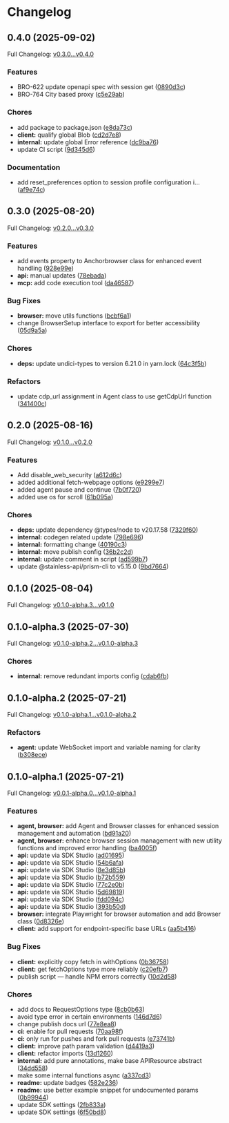 # Changelog

## 0.4.0 (2025-09-02)

Full Changelog: [v0.3.0...v0.4.0](https://github.com/anchorbrowser/AnchorBrowser-SDK-Typescript/compare/v0.3.0...v0.4.0)

### Features

* BRO-622 update openapi spec with session get ([0890d3c](https://github.com/anchorbrowser/AnchorBrowser-SDK-Typescript/commit/0890d3cb396900caac8dabc808cb28dbf931098b))
* BRO-764 City based proxy ([c5e29ab](https://github.com/anchorbrowser/AnchorBrowser-SDK-Typescript/commit/c5e29abcbac82c5f2ee0bd42a6060271cbab2cd5))


### Chores

* add package to package.json ([e8da73c](https://github.com/anchorbrowser/AnchorBrowser-SDK-Typescript/commit/e8da73cf53dae754a63217da4c3248b3249d46d7))
* **client:** qualify global Blob ([cd2d7e8](https://github.com/anchorbrowser/AnchorBrowser-SDK-Typescript/commit/cd2d7e85f03c77a890a2209deca3f35afbb61eff))
* **internal:** update global Error reference ([dc9ba76](https://github.com/anchorbrowser/AnchorBrowser-SDK-Typescript/commit/dc9ba76fc5c32dce13a5fcf59716ddcf62c866a5))
* update CI script ([9d345d6](https://github.com/anchorbrowser/AnchorBrowser-SDK-Typescript/commit/9d345d60ccb639d6b7dd7e514bd94a7dde9e38bc))


### Documentation

* add reset_preferences option to session profile configuration i… ([af9e74c](https://github.com/anchorbrowser/AnchorBrowser-SDK-Typescript/commit/af9e74cf7170d5c6cb11255f690df81a30889a65))

## 0.3.0 (2025-08-20)

Full Changelog: [v0.2.0...v0.3.0](https://github.com/anchorbrowser/AnchorBrowser-SDK-Typescript/compare/v0.2.0...v0.3.0)

### Features

* add events property to Anchorbrowser class for enhanced event handling ([928e99e](https://github.com/anchorbrowser/AnchorBrowser-SDK-Typescript/commit/928e99e2709bb879d89e4adc94babc1370fa3217))
* **api:** manual updates ([78ebada](https://github.com/anchorbrowser/AnchorBrowser-SDK-Typescript/commit/78ebadaf19003a6d00af3ef7a5553ae8585a1e0a))
* **mcp:** add code execution tool ([da46587](https://github.com/anchorbrowser/AnchorBrowser-SDK-Typescript/commit/da4658736520c9ecf159d1fa1f0977a693670140))


### Bug Fixes

* **browser:** move utils functions ([bcbf6a1](https://github.com/anchorbrowser/AnchorBrowser-SDK-Typescript/commit/bcbf6a17aeccb7c2b700598063520f1608278135))
* change BrowserSetup interface to export for better accessibility ([05d9a5a](https://github.com/anchorbrowser/AnchorBrowser-SDK-Typescript/commit/05d9a5a08421119bb290f652a0b5db4706310b8d))


### Chores

* **deps:** update undici-types to version 6.21.0 in yarn.lock ([64c3f5b](https://github.com/anchorbrowser/AnchorBrowser-SDK-Typescript/commit/64c3f5b0d8da8f54b6003cd9f52cc83ea8187369))


### Refactors

* update cdp_url assignment in Agent class to use getCdpUrl function ([341400c](https://github.com/anchorbrowser/AnchorBrowser-SDK-Typescript/commit/341400ce71c5b45530cf339cb396650cfc6d98e9))

## 0.2.0 (2025-08-16)

Full Changelog: [v0.1.0...v0.2.0](https://github.com/anchorbrowser/AnchorBrowser-SDK-Typescript/compare/v0.1.0...v0.2.0)

### Features

* Add disable_web_security ([a612d6c](https://github.com/anchorbrowser/AnchorBrowser-SDK-Typescript/commit/a612d6ca28e89575d9df7a93045e293c3ce59773))
* added additional fetch-webpage options ([e9299e7](https://github.com/anchorbrowser/AnchorBrowser-SDK-Typescript/commit/e9299e7da40294373c8741404416ea341383cb4b))
* added agent pause and continue ([7b0f720](https://github.com/anchorbrowser/AnchorBrowser-SDK-Typescript/commit/7b0f7209c9ec3431a1c1f15cd013d2398b6ea4c6))
* added use os for scroll ([61b095a](https://github.com/anchorbrowser/AnchorBrowser-SDK-Typescript/commit/61b095ae97f7e7c35467ad96ee67838a30330ec0))


### Chores

* **deps:** update dependency @types/node to v20.17.58 ([7329f60](https://github.com/anchorbrowser/AnchorBrowser-SDK-Typescript/commit/7329f60c628b8ee159498bd7927397b2d47d1819))
* **internal:** codegen related update ([798e696](https://github.com/anchorbrowser/AnchorBrowser-SDK-Typescript/commit/798e696224f65b0ba1309a1d515cdd79eb385b3e))
* **internal:** formatting change ([40190c3](https://github.com/anchorbrowser/AnchorBrowser-SDK-Typescript/commit/40190c30d7c22e7ec8325e9df2113c7ec6317728))
* **internal:** move publish config ([36b2c2d](https://github.com/anchorbrowser/AnchorBrowser-SDK-Typescript/commit/36b2c2d229172d49828b2ca62b83ffb0043aeee2))
* **internal:** update comment in script ([ad599b7](https://github.com/anchorbrowser/AnchorBrowser-SDK-Typescript/commit/ad599b78606b14ba361feaae1415dfc939932b32))
* update @stainless-api/prism-cli to v5.15.0 ([9bd7664](https://github.com/anchorbrowser/AnchorBrowser-SDK-Typescript/commit/9bd7664d16778528cb5aa5c80fef6ead2efe1791))

## 0.1.0 (2025-08-04)

Full Changelog: [v0.1.0-alpha.3...v0.1.0](https://github.com/anchorbrowser/AnchorBrowser-SDK-Typescript/compare/v0.1.0-alpha.3...v0.1.0)

## 0.1.0-alpha.3 (2025-07-30)

Full Changelog: [v0.1.0-alpha.2...v0.1.0-alpha.3](https://github.com/anchorbrowser/AnchorBrowser-SDK-Typescript/compare/v0.1.0-alpha.2...v0.1.0-alpha.3)

### Chores

* **internal:** remove redundant imports config ([cdab6fb](https://github.com/anchorbrowser/AnchorBrowser-SDK-Typescript/commit/cdab6fb49e67e7fa624573d3142aa8083262d1dc))

## 0.1.0-alpha.2 (2025-07-21)

Full Changelog: [v0.1.0-alpha.1...v0.1.0-alpha.2](https://github.com/anchorbrowser/AnchorBrowser-SDK-Typescript/compare/v0.1.0-alpha.1...v0.1.0-alpha.2)

### Refactors

* **agent:** update WebSocket import and variable naming for clarity ([b308ece](https://github.com/anchorbrowser/AnchorBrowser-SDK-Typescript/commit/b308ece169ffbc07da05e0ad10d987fada9a376b))

## 0.1.0-alpha.1 (2025-07-21)

Full Changelog: [v0.0.1-alpha.0...v0.1.0-alpha.1](https://github.com/anchorbrowser/AnchorBrowser-SDK-Typescript/compare/v0.0.1-alpha.0...v0.1.0-alpha.1)

### Features

* **agent, browser:** add Agent and Browser classes for enhanced session management and automation ([bd91a20](https://github.com/anchorbrowser/AnchorBrowser-SDK-Typescript/commit/bd91a20e11f728584d770af10b57036aaa349704))
* **agent, browser:** enhance browser session management with new utility functions and improved error handling ([ba4005f](https://github.com/anchorbrowser/AnchorBrowser-SDK-Typescript/commit/ba4005f7f6fbb782250ae22c0e00811b21c3b797))
* **api:** update via SDK Studio ([ad01695](https://github.com/anchorbrowser/AnchorBrowser-SDK-Typescript/commit/ad016959759a76b53ace18245b7dacf42c74af8a))
* **api:** update via SDK Studio ([54b6afa](https://github.com/anchorbrowser/AnchorBrowser-SDK-Typescript/commit/54b6afa579a44d4f5f403714a5980450e7da80fa))
* **api:** update via SDK Studio ([8e3d85b](https://github.com/anchorbrowser/AnchorBrowser-SDK-Typescript/commit/8e3d85bdf5307991e4a71e385a8ddfe3ee04067a))
* **api:** update via SDK Studio ([b72b559](https://github.com/anchorbrowser/AnchorBrowser-SDK-Typescript/commit/b72b55993ca6a53c05043493d15710f74d116358))
* **api:** update via SDK Studio ([77c2e0b](https://github.com/anchorbrowser/AnchorBrowser-SDK-Typescript/commit/77c2e0bc3106360feab082a81ebcf71b97934da0))
* **api:** update via SDK Studio ([5d69819](https://github.com/anchorbrowser/AnchorBrowser-SDK-Typescript/commit/5d69819af6f5986080ec0c02d635c6b295e1218c))
* **api:** update via SDK Studio ([fdd094c](https://github.com/anchorbrowser/AnchorBrowser-SDK-Typescript/commit/fdd094c8c9de76c920f34b6579ab574f230a092c))
* **api:** update via SDK Studio ([393b50d](https://github.com/anchorbrowser/AnchorBrowser-SDK-Typescript/commit/393b50d0d1cf81d8c5fb330e51bdc41743ca31f3))
* **browser:** integrate Playwright for browser automation and add Browser class ([0d8326e](https://github.com/anchorbrowser/AnchorBrowser-SDK-Typescript/commit/0d8326e799d99a083b951b6bc51d885d41b9ecd8))
* **client:** add support for endpoint-specific base URLs ([aa5b416](https://github.com/anchorbrowser/AnchorBrowser-SDK-Typescript/commit/aa5b416919c687f77ad6804ecbe1b59d8a0b4ada))


### Bug Fixes

* **client:** explicitly copy fetch in withOptions ([0b36758](https://github.com/anchorbrowser/AnchorBrowser-SDK-Typescript/commit/0b367589c3ebf60fb99b397689446590af802a94))
* **client:** get fetchOptions type more reliably ([c20efb7](https://github.com/anchorbrowser/AnchorBrowser-SDK-Typescript/commit/c20efb71e15fb730199ab5b9036e5e1dec7ce978))
* publish script — handle NPM errors correctly ([10d2d58](https://github.com/anchorbrowser/AnchorBrowser-SDK-Typescript/commit/10d2d5852744eedb709f576b8047b20ba84d5e64))


### Chores

* add docs to RequestOptions type ([8cb0b63](https://github.com/anchorbrowser/AnchorBrowser-SDK-Typescript/commit/8cb0b638753a1b39767da97b126d74c81f7bed5d))
* avoid type error in certain environments ([146d7d6](https://github.com/anchorbrowser/AnchorBrowser-SDK-Typescript/commit/146d7d63960e25224604afbf145758173b1aa23a))
* change publish docs url ([77e8ea8](https://github.com/anchorbrowser/AnchorBrowser-SDK-Typescript/commit/77e8ea89ef85baa8430daade2f5ea3406483ddc3))
* **ci:** enable for pull requests ([70aa98f](https://github.com/anchorbrowser/AnchorBrowser-SDK-Typescript/commit/70aa98fa822e8575afda0ab4efeb088ad6f66e64))
* **ci:** only run for pushes and fork pull requests ([e73741b](https://github.com/anchorbrowser/AnchorBrowser-SDK-Typescript/commit/e73741b5b5144a5d1f4a28170d5a0413c9a80998))
* **client:** improve path param validation ([d4419a3](https://github.com/anchorbrowser/AnchorBrowser-SDK-Typescript/commit/d4419a3266c105ac8da3fb86f007acf64bc82e28))
* **client:** refactor imports ([13d1260](https://github.com/anchorbrowser/AnchorBrowser-SDK-Typescript/commit/13d12601f3d92bc407b5e4d2596b6601ff73b013))
* **internal:** add pure annotations, make base APIResource abstract ([34dd558](https://github.com/anchorbrowser/AnchorBrowser-SDK-Typescript/commit/34dd5582a706d5486f096f20679541306732ed6c))
* make some internal functions async ([a337cd3](https://github.com/anchorbrowser/AnchorBrowser-SDK-Typescript/commit/a337cd3f2f0732a8614348cb95c8ffac77003f9e))
* **readme:** update badges ([582e236](https://github.com/anchorbrowser/AnchorBrowser-SDK-Typescript/commit/582e236c649d42989ea9a0b79604afc5b4760781))
* **readme:** use better example snippet for undocumented params ([0b99944](https://github.com/anchorbrowser/AnchorBrowser-SDK-Typescript/commit/0b99944125779f0e7f573d0ab943506ffa4283c8))
* update SDK settings ([2fb833a](https://github.com/anchorbrowser/AnchorBrowser-SDK-Typescript/commit/2fb833aefafdc9bb9dad31586c4c8452aa6ff3bf))
* update SDK settings ([6f50bd8](https://github.com/anchorbrowser/AnchorBrowser-SDK-Typescript/commit/6f50bd80da981432b58842f9167d958719cefebe))

